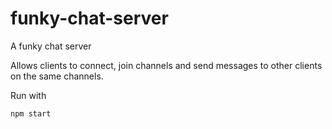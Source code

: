 # funky-chat-server

A funky chat server

Allows clients to connect, join channels and send messages to other clients on the same channels.

Run with

```
npm start
```
